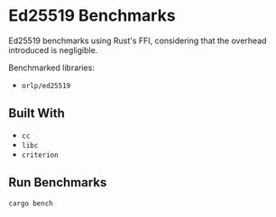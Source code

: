 # Ed25519 Benchmarks

Ed25519 benchmarks using Rust's FFI, considering that the overhead introduced is negligible.

Benchmarked libraries:

- `orlp/ed25519`

## Built With

- `cc`
- `libc`
- `criterion`

## Run Benchmarks

```bash
cargo bench
```
